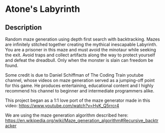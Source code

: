 # Atone's Labyrinth

## Description
Random maze generation using depth first search with backtracking. Mazes are infinitely stitched together creating the mythical inescapable Labyrinth. You are a prisoner in this maze and must avoid the minotaur while seeking the exit. Avoid traps and collect artifacts along the way to protect yourself and defeat the dreadbull. Only when the monster is slain can freedom be found.

Some credit is due to Daniel Schiffman of The Coding Train youtube channel, whose videos on maze generation served as a jumping-off point for this game. He produces entertaining, educational content and I highly recommend his channel to beginner and intermediate programmers alike.

This project began as a 1:1 love port of the maze generator made in this video: https://www.youtube.com/watch?v=HyK_Q5rrcr4

We are using the maze generation algorithm described here: https://en.wikipedia.org/wiki/Maze_generation_algorithm#Recursive_backtracker
